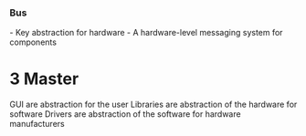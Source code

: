 <h3> Bus </h3>
- Key abstraction for hardware 
- A hardware-level messaging system for components

<h1> 3 Master </h1>
GUI are abstraction for the user
Libraries are abstraction of the hardware for software
Drivers are abstraction of the software for hardware manufacturers
